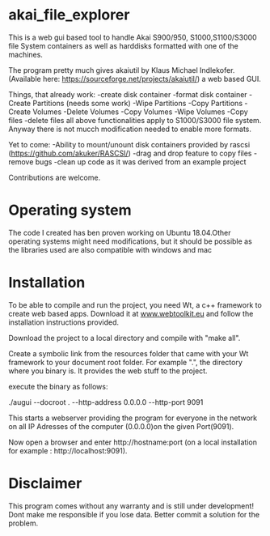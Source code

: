 # akai_file_explorer
This is a web gui based tool to handle Akai S900/950, S1000,S1100/S3000 file System containers as well as harddisks formatted with one of the machines.

The program pretty much gives akaiutil by Klaus Michael Indlekofer. (Available here: https://sourceforge.net/projects/akaiutil/) a web based GUI.

Things, that already work:
-create disk container
-format disk container 
-Create Partitions (needs some work)
-Wipe Partitions
-Copy Partitions
-Create Volumes
-Delete Volumes
-Copy Volumes
-Wipe Volumes
-Copy files
-delete files
all above functionalities apply to S1000/S3000 file system. Anyway there is not mucch modification needed to enable more formats.

Yet to come:
-Ability to mount/unount disk containers provided by rascsi (https://github.com/akuker/RASCSI/)
-drag and drop feature to copy files
-remove bugs
-clean up code as it was derived from an example project

Contributions are welcome.

# Operating system
The code I created has ben proven working on Ubuntu 18.04.Other operating systems might need modifications, but it should be possible as the libraries used are also compatible with windows and mac

# Installation

To be able to compile and run the project, you need Wt, a c++ framework to create web based apps. Download it at www.webtoolkit.eu and follow the installation instructions provided.

Download the project to a local directory and compile with "make all".

Create a symbolic link from the resources folder that came with your Wt framework to your document root folder. For example ".", the directory where you binary is. It provides the web stuff to the project.

execute the binary as follows:

./augui --docroot . --http-address 0.0.0.0 --http-port 9091

This starts a webserver providing the program for everyone in the network on all IP Adresses of the computer (0.0.0.0)on the given Port(9091).

Now open a browser and enter http://hostname:port (on a local installation for example : http://localhost:9091).

# Disclaimer

This program comes without any warranty and is still under development! Dont make me responsible if you lose data. Better commit a solution for the problem.
